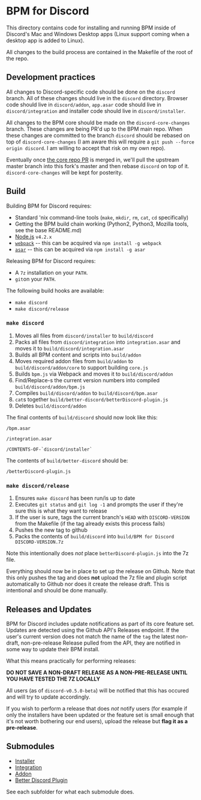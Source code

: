 # BPM for Discord

This directory contains code for installing and running BPM inside of Discord's Mac and Windows Desktop apps (Linux support coming when a desktop app is added to Linux).

All changes to the build process are contained in the Makefile of the root of the repo.

## Development practices

All changes to Discord-specific code should be done on the `discord` branch.  All of these changes should live in the `discord` directory.  Browser code should live in `discord/addon`, `app.asar` code should live in `discord/integration` and installer code should live in `discord/installer`. 

All changes to the BPM core should be made on the `discord-core-changes`  branch.  These changes are being PR'd up to the BPM main repo.  When these changes are committed to the branch `discord` should be rebased on top of `discord-core-changes` (I am aware this will require a `git push --force origin discord`.  I am willing to accept that risk on my own repo).

Eventually once [the core repo PR](https://github.com/Rothera/bpm/pull/12) is merged in, we'll pull the upstream master branch into this fork's master and then rebase `discord` on top of it.  `discord-core-changes` will be kept for posterity.

## Build

Building BPM for Discord requires:
* Standard 'nix command-line tools (`make`, `mkdir`, `rm`, `cat`, `cd` specifically)
* Getting the BPM build chain working (Python2, Python3, Mozilla tools, see the base README.md)
* [Node.js](https://nodejs.org/en/download/) `v4.2.x`
* [`webpack`](https://www.npmjs.com/package/webpack) -- this can be acquired via `npm install -g webpack`
* [`asar`](https://www.npmjs.com/package/asar) -- this can be acquired via `npm install -g asar`

Releasing BPM for Discord requires:
* A `7z` installation on your `PATH`. 
* `git`on your `PATH`.

The following build hooks are available:
* `make discord`
* `make discord/release`

### `make discord`

1. Moves all files from `discord/installer` to `build/discord`
2. Packs all files from `discord/integration` into `integration.asar` and moves it to `build/discord/integration.asar`
3. Builds all BPM content and scripts into `build/addon`
4. Moves required addon files from `build/addon` to `build/discord/addon/core` to support building `core.js`
5. Builds `bpm.js` via Webpack and moves it to `build/discord/addon`
5. Find/Replace-s the current version numbers into compiled `build/discord/addon/bpm.js` 
6. Compiles `build/discord/addon` to `build/discord/bpm.asar`
7. `cat`s together `build/better-discord/betterDiscord-plugin.js`
9. Deletes `build/discord/addon`

The final contents of `build/discord` should now look like this:
    
    /bpm.asar
    
    /integration.asar
    
    /CONTENTS-OF-`discord/installer`

The contents of `build/better-discord` should be:

    /betterDiscord-plugin.js

### `make discord/release`

1.  Ensures `make discord` has been run/is up to date
2.  Executes `git status` and `git log -1` and prompts the user if they're sure this is what they want to release
3.  If the user is sure, tags the current branch's `HEAD` with `DISCORD-VERSION` from the Makefile (if the tag already exists this process fails)
4.  Pushes the new tag to github
5.  Packs the contents of `build/discord` into `build/BPM for Discord DISCORD-VERSION.7z`

Note this intentionally does *not* place `betterDiscord-plugin.js` into the 7z file.

Everything should now be in place to set up the release on Github.  Note that this only pushes the tag and does **not** upload the 7z file and plugin script automatically to Github nor does it create the release draft.  This is intentional and should be done manually.

## Releases and Updates

BPM for Discord includes update notifications as part of its core feature set.  Updates are detected using the Github API's Releases endpoint.  If the user's current version does not match the name of the `tag` the latest non-draft, non-pre-release Release pulled from the API, they are notified in some way to update their BPM install.

What this means practically for performing releases:

**DO NOT SAVE A NON-DRAFT RELEASE AS A NON-PRE-RELEASE UNTIL YOU HAVE TESTED THE 7Z LOCALLY**

 All users (as of `discord-v0.5.0-beta`) will be notified that this has occured and will try to update accordingly.  

If you wish to perform a release that does _not_ notify users (for example if only the installers have been updated or the feature set is small enough that it's not worth bothering our end users), upload the release but **flag it as a pre-release**.

## Submodules

* <a href="https://github.com/ByzantineFailure/bpm/tree/discord/discord/installer">Installer</a>
* <a href="https://github.com/ByzantineFailure/bpm/tree/discord/discord/integration">Integration</a>
* <a href="https://github.com/ByzantineFailure/bpm/tree/discord/discord/addon">Addon</a>
* <a href="https://github.com/ByzantineFailure/bpm/tree/discord/discord/better-discord">Better Discord Plugin</a>

See each subfolder for what each submodule does.

